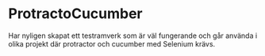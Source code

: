 # ProtractoCucumber
Har nyligen skapat ett testramverk som är väl fungerande och går använda i olika projekt där protractor och cucumber med Selenium krävs.
